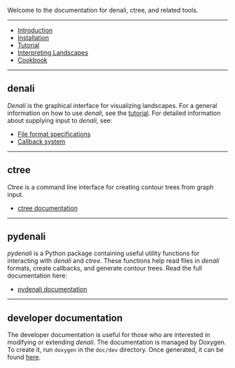Welcome to the documentation for denali, ctree, and related tools.

----

- [Introduction](pages/intro.html)
- [Installation](pages/install.html)
- [Tutorial](pages/tutorial.html)
- [Interpreting Landscapes](pages/landscape.html)
- [Cookbook](pages/cookbook.html)

----

## denali
*Denali* is the graphical interface for visualizing landscapes. For a general
information on how to use *denali*, see the [tutorial](pages/tutorial).
For detailed information about supplying input to *denali*, see:

- [File format specifications](pages/formats.html)
- [Callback system](pages/callback.html)


----

## ctree
*Ctree* is a command line interface for creating contour trees from graph input.

- [ctree documentation](pages/ctree.html)

----

## pydenali

*pydenali* is a Python package containing useful utility functions for
interacting with *denali* and *ctree*. These functions help read files in
*denali* formats, create callbacks, and generate contour trees. Read the full
documentation here:

- [pydenali documentation](pydoc/_build/html/index.html)

----

## developer documentation

The developer documentation is useful for those who are interested in modifying
or extending *denali*.
The documentation is managed by Doxygen. To create it, run `doxygen`
in the `doc/dev` directory. Once generated, it can be found
[here](dev/html/index.html).
